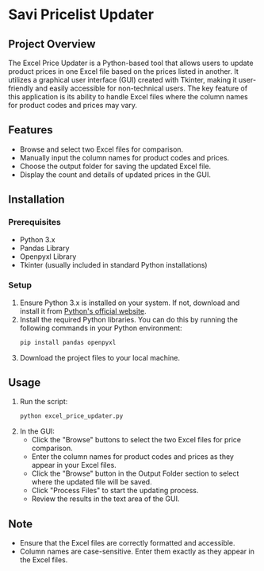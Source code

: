 # Savi Pricelist Updater

## Project Overview
The Excel Price Updater is a Python-based tool that allows users to update product prices in one Excel file based on the prices listed in another. It utilizes a graphical user interface (GUI) created with Tkinter, making it user-friendly and easily accessible for non-technical users. The key feature of this application is its ability to handle Excel files where the column names for product codes and prices may vary.

## Features
- Browse and select two Excel files for comparison.
- Manually input the column names for product codes and prices.
- Choose the output folder for saving the updated Excel file.
- Display the count and details of updated prices in the GUI.

## Installation
### Prerequisites
- Python 3.x
- Pandas Library
- Openpyxl Library
- Tkinter (usually included in standard Python installations)

### Setup
1. Ensure Python 3.x is installed on your system. If not, download and install it from [Python's official website](https://www.python.org/downloads/).
2. Install the required Python libraries. You can do this by running the following commands in your Python environment:
   ```bash
   pip install pandas openpyxl
   ```
3. Download the project files to your local machine.

## Usage
1. Run the script:
   ```bash
   python excel_price_updater.py
   ```
2. In the GUI:
   - Click the "Browse" buttons to select the two Excel files for price comparison.
   - Enter the column names for product codes and prices as they appear in your Excel files.
   - Click the "Browse" button in the Output Folder section to select where the updated file will be saved.
   - Click "Process Files" to start the updating process.
   - Review the results in the text area of the GUI.

## Note
- Ensure that the Excel files are correctly formatted and accessible.
- Column names are case-sensitive. Enter them exactly as they appear in the Excel files.


